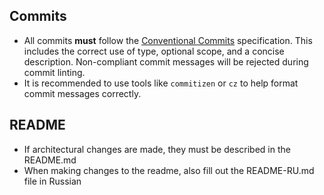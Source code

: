 ## Commits

- All commits **must** follow the [Conventional Commits](https://www.conventionalcommits.org/) specification. This includes the correct use of type, optional scope, and a concise description. Non-compliant commit messages will be rejected during commit linting.
- It is recommended to use tools like `commitizen` or `cz` to help format commit messages correctly.

## README 
- If architectural changes are made, they must be described in the README.md
- When making changes to the readme, also fill out the README-RU.md file in Russian
